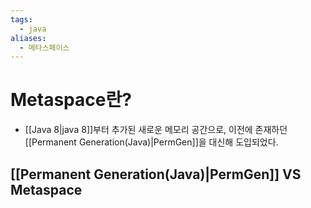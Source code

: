 ```yaml
---
tags:
  - java
aliases:
  - 메타스페이스
---
```

# Metaspace란?
- [[Java 8|java 8]]부터 추가된 새로운 메모리 공간으로, 이전에 존재하던 [[Permanent Generation(Java)|PermGen]]을 대신해 도입되었다.

## [[Permanent Generation(Java)|PermGen]] VS Metaspace